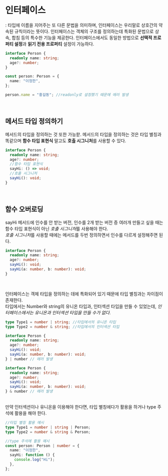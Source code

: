 # 인터페이스

: 타입에 이름을 지어주는 또 다른 문법을 의미하며, 인터페이스는 우리말로 상호간의 약속된 규칙이라는 뜻이다. 인터페이스는 객체의 구조를 정의하는데 특화된 문법으로 상속, 합침 등의 특수한 기능을 제공한다. 인터페이스에서도 동일한 방법으로 **선택적 프로퍼티 설정**과 **읽기 전용 프로퍼티** 설정이 가능하다.

```ts
interface Person {
  readonly name: string;
  age?: number;
}

const person: Person = {
  name: "이정한",
};

person.name = "홍길동"; //readonly로 설정했기 때문에 에러 발생
```

<br>

## 메서드 타입 정의하기

메서드의 타입을 정의하는 것 또한 가능핟. 메서드의 타입을 정의하는 것은 타입 별칭과 똑같으며 **함수 타입 표현식** 말고도 **호출 시그니처**를 사용할 수 있다.

```ts
interface Person {
  readonly name: string;
  age?: number;
  //함수 타입 표현식
  sayHi: () => void;
  //호출 시그니처
  sayHi(): void;
}
```

<br>

## 함수 오버로딩

sayHi 메서드에 인수를 안 받는 버전, 인수를 2개 받는 버전 증 여러개 만들고 싶을 때는 함수 타입 표현식이 아닌 *호출 시그니처*를 사용해야 한다.  
*호출 시그니처*를 사용할 때에는 메서드를 두번 정의하면서 인수를 다르게 설정해주면 된다.

```ts
interface Person {
  readonly name: string;
  age?: number;
  sayHi(): void;
  sayHi(a: number, b: number): void;
}
```

<br>

인터페이스는 객체 타입을 정의하는 데에 특화되어 있기 때문에 타입 별칭과는 차이점이 존재한다.  
타입에서는 Number와 string의 유니온 타입과, 인터섹션 타입을 만들 수 있었는데, _인터페이스에서는 유니온과 인터섹션 타입을 만들 수가 없다._

```ts
type Type1 = number | string; //타입에서의 유니온 타입
type Type2 = number & string; //타입에서의 인터섹션 타입

interface Person {
  readonly name: string;
  age?: number;
  sayHi(): void;
  sayHi(a: number, b: number): void;
} | number // 에러 발생

interface Person {
  readonly name: string;
  age?: number;
  sayHi(): void;
  sayHi(a: number, b: number): void;
} & number // 에러 발생
```

<br>
만약 인터섹션이나 유니온을 이용해야 한다면, 타입 별칭에다가 활용을 하거나 type 주석에 활용을 해야 한다.

```ts
//타입 별칭 활용 예시
type Type1 = number | string | Person;
type Type2 = number & string & Person;

//type 주석에 활용 예시
const person: Person | number = {
  name: "이정한",
  sayHi: function () {
    console.log("Hi");
  },
};
```
